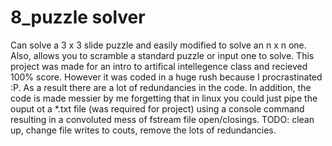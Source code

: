 # 8_puzzle solver
Can solve a 3 x 3 slide puzzle and easily modified to solve an n x n one. 
Also, allows you to scramble a standard puzzle or input one to solve. 
This project was made for an intro to artifical intellegence class and recieved 100% score. 
However it was coded in a huge rush because I procrastinated :P. As a result there are a lot of redundancies in the code. In addition, the code is made messier by me forgetting that in linux you could just pipe the ouput ot a \*.txt file (was required for project) using a console command resulting in a convoluted mess of fstream file open/closings. 
TODO: clean up, change file writes to couts, remove the lots of redundancies.
